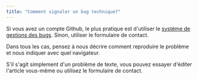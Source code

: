 ```yaml
---
title: "Comment signaler un bug technique?"
---
```


Si vous avez un compte Github, le plus pratique est d'utiliser le [système de gestions des bugs](https://github.com/chrisbo246/memo-riser/issues). Sinon, utiliser le formulaire de contact.

Dans tous les cas, pensez à nous décrire comment reproduire le problème et nous indiquer avec quel navigateur.

S'il s'agit simplement d'un problème de texte, vous pouvez essayer d'éditer l'article vous-même ou utilisez le formulaire de contact.
